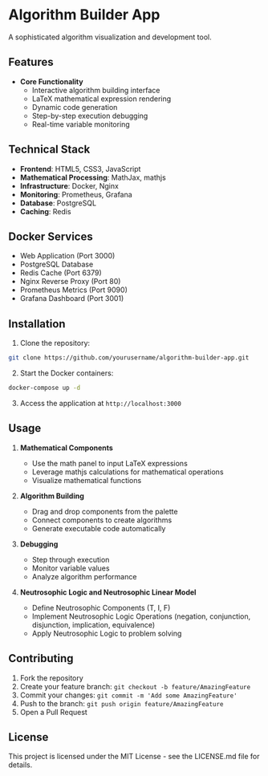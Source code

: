 # Algorithm Builder App

A sophisticated algorithm visualization and development tool.

## Features

- **Core Functionality**
  - Interactive algorithm building interface
  - LaTeX mathematical expression rendering
  - Dynamic code generation
  - Step-by-step execution debugging
  - Real-time variable monitoring

## Technical Stack

- **Frontend**: HTML5, CSS3, JavaScript
- **Mathematical Processing**: MathJax, mathjs
- **Infrastructure**: Docker, Nginx
- **Monitoring**: Prometheus, Grafana
- **Database**: PostgreSQL
- **Caching**: Redis

## Docker Services

- Web Application (Port 3000)
- PostgreSQL Database
- Redis Cache (Port 6379)
- Nginx Reverse Proxy (Port 80)
- Prometheus Metrics (Port 9090)
- Grafana Dashboard (Port 3001)

## Installation

1. Clone the repository:
```bash
git clone https://github.com/yourusername/algorithm-builder-app.git
```

2. Start the Docker containers:
```bash
docker-compose up -d
```

3. Access the application at `http://localhost:3000`

## Usage

1. **Mathematical Components**
   - Use the math panel to input LaTeX expressions
   - Leverage mathjs calculations for mathematical operations
   - Visualize mathematical functions

2. **Algorithm Building**
   - Drag and drop components from the palette
   - Connect components to create algorithms
   - Generate executable code automatically

3. **Debugging**
   - Step through execution
   - Monitor variable values
   - Analyze algorithm performance

4. **Neutrosophic Logic and Neutrosophic Linear Model**
   - Define Neutrosophic Components (T, I, F)
   - Implement Neutrosophic Logic Operations (negation, conjunction, disjunction, implication, equivalence)
   - Apply Neutrosophic Logic to problem solving

## Contributing

1. Fork the repository
2. Create your feature branch: `git checkout -b feature/AmazingFeature`
3. Commit your changes: `git commit -m 'Add some AmazingFeature'`
4. Push to the branch: `git push origin feature/AmazingFeature`
5. Open a Pull Request

## License

This project is licensed under the MIT License - see the LICENSE.md file for details.
